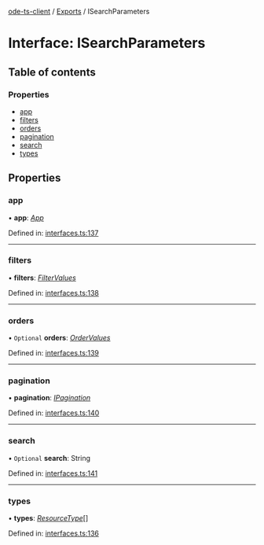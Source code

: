 [ode-ts-client](../README.md) / [Exports](../modules.md) / ISearchParameters

# Interface: ISearchParameters

## Table of contents

### Properties

- [app](isearchparameters.md#app)
- [filters](isearchparameters.md#filters)
- [orders](isearchparameters.md#orders)
- [pagination](isearchparameters.md#pagination)
- [search](isearchparameters.md#search)
- [types](isearchparameters.md#types)

## Properties

### app

• **app**: [*App*](../modules.md#app)

Defined in: [interfaces.ts:137](https://github.com/opendigitaleducation/infrontexplore/blob/2f94543/src/ts/interfaces.ts#L137)

___

### filters

• **filters**: [*FilterValues*](../modules.md#filtervalues)

Defined in: [interfaces.ts:138](https://github.com/opendigitaleducation/infrontexplore/blob/2f94543/src/ts/interfaces.ts#L138)

___

### orders

• `Optional` **orders**: [*OrderValues*](../modules.md#ordervalues)

Defined in: [interfaces.ts:139](https://github.com/opendigitaleducation/infrontexplore/blob/2f94543/src/ts/interfaces.ts#L139)

___

### pagination

• **pagination**: [*IPagination*](ipagination.md)

Defined in: [interfaces.ts:140](https://github.com/opendigitaleducation/infrontexplore/blob/2f94543/src/ts/interfaces.ts#L140)

___

### search

• `Optional` **search**: String

Defined in: [interfaces.ts:141](https://github.com/opendigitaleducation/infrontexplore/blob/2f94543/src/ts/interfaces.ts#L141)

___

### types

• **types**: [*ResourceType*](../modules.md#resourcetype)[]

Defined in: [interfaces.ts:136](https://github.com/opendigitaleducation/infrontexplore/blob/2f94543/src/ts/interfaces.ts#L136)
